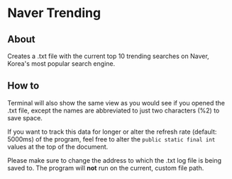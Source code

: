 # Naver Trending

## About
Creates a .txt file with the current top 10 trending searches on Naver, Korea's most popular search engine.

## How to
Terminal will also show the same view as you would see if you opened the .txt file, except the names are abbreviated to just two characters (%2) to save space.

If you want to track this data for longer or alter the refresh rate (default: 5000ms) of the program, feel free to alter the `public static final int` values at the top of the document.

Please make sure to change the address to which the .txt log file is being saved to. The program will **not** run on the current, custom file path.
